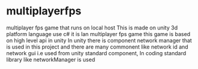 # multiplayerfps
multiplayer fps game that runs on local host 
This is made on unity 3d platform language use c# it is lan multiplayer fps game 
this game is based on high level api in unity 
In unity there is component network manager that is used in this project and 
there are many commonent like network id and network gui i.e used from unity standard component,
In coding standard library like networkManager is used
